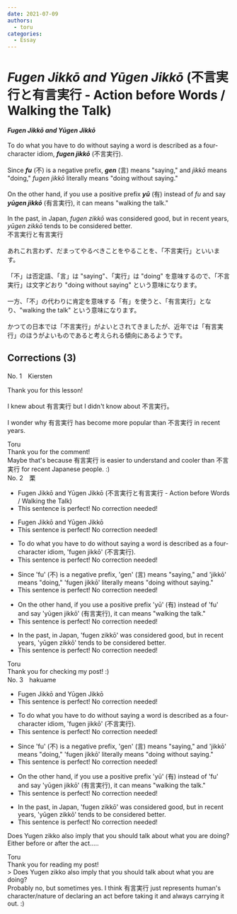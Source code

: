 ```yaml
---
date: 2021-07-09
authors:
  - toru
categories:
  - Essay
---
```


<h1 id="subject_show"><strong><em>Fugen Jikkō and Yūgen Jikkō</strong></em> (不言実行と有言実行 - Action before Words / Walking the Talk)</h1>
<div class="date" hidden>Jul 9, 2021 08:54</div>
<div id="post"><div id="body_show_ori">
<strong><em>Fugen Jikkō and Yūgen Jikkō</strong></em><br/><br/>To do what you have to do without saying a word is described as a four-character idiom, <strong><em>fugen jikkō</em></strong> (不言実行).<br/><br/>Since <strong><em>fu</em></strong> (不) is a negative prefix, <strong><em>gen</em></strong> (言) means "saying," and <em>jikkō</em> means "doing," <em>fugen jikkō</em> literally means "doing without saying."<br/><br/>On the other hand, if you use a positive prefix <strong><em>yū</em></strong> (有) instead of <em>fu</em> and say <strong><em>yūgen jikkō</em></strong> (有言実行), it can means "walking the talk."<br/><br/>In the past, in Japan, <em>fugen zikkō</em> was considered good, but in recent years, <em>yūgen zikkō</em> tends to be considered better.
</div></div>

<!-- more -->

<div id="post_ja"><div id="body_show_mo">
不言実行と有言実行<br/><br/>あれこれ言わず、だまってやるべきことをやることを、「不言実行」といいます。<br/><br/>「不」は否定語、「言」は "saying"、「実行」は "doing" を意味するので、「不言実行」は文字どおり "doing without saying" という意味になります。<br/><br/>一方、「不」の代わりに肯定を意味する「有」を使うと、「有言実行」となり、"walking the talk" という意味になります。<br/><br/>かつての日本では「不言実行」がよいとされてきましたが、近年では「有言実行」のほうがよいものであると考えられる傾向にあるようです。
</div></div>

## Corrections (3)
<div id="block"><div class="first_name"> No. 1　<span class="just_name">Kiersten</span></div><div id="block2">
<p class="comment_small">
 Thank you for this lesson!
 <br/>
 <br/>
 I knew about 有言実行 but I didn't know about 不言実行。
 <br/>
 <br/>
 I wonder why 有言実行 has become more popular than 不言実行 in recent years.
</p>

</div><div class="name"><span class="just_name">Toru</span><br>
Thank you for the comment!<br/>Maybe that's because 有言実行 is easier to understand and cooler than 不言実行 for recent Japanese people. :)
</div>
</div>
<div id="block"><div class="first_name"> No. 2　<span class="just_name">栗</span></div><div id="block2">
<ul class="correction_field">
<li class="incorrect">Fugen Jikkō and Yūgen Jikkō (不言実行と有言実行 - Action before Words / Walking the Talk)</li>
<li class="corrected perfect">This sentence is perfect! No correction needed!</li>
</ul>
<ul class="correction_field">
<li class="incorrect">Fugen Jikkō and Yūgen Jikkō</li>
<li class="corrected perfect">This sentence is perfect! No correction needed!</li>
</ul>
<ul class="correction_field">
<li class="incorrect">To do what you have to do without saying a word is described as a four-character idiom, 'fugen jikkō' (不言実行).</li>
<li class="corrected perfect">This sentence is perfect! No correction needed!</li>
</ul>
<ul class="correction_field">
<li class="incorrect">Since 'fu' (不) is a negative prefix, 'gen' (言) means "saying," and 'jikkō' means "doing," 'fugen jikkō' literally means "doing without saying."</li>
<li class="corrected perfect">This sentence is perfect! No correction needed!</li>
</ul>
<ul class="correction_field">
<li class="incorrect">On the other hand, if you use a positive prefix 'yū' (有) instead of 'fu' and say 'yūgen jikkō' (有言実行), it can means "walking the talk."</li>
<li class="corrected perfect">This sentence is perfect! No correction needed!</li>
</ul>
<ul class="correction_field">
<li class="incorrect">In the past, in Japan, 'fugen zikkō' was considered good, but in recent years, 'yūgen zikkō' tends to be considered better.</li>
<li class="corrected perfect">This sentence is perfect! No correction needed!</li>
</ul>
</div><div class="name"><span class="just_name">Toru</span><br>
Thank you for checking my post! :)
</div>
</div>
<div id="block"><div class="first_name"> No. 3　<span class="just_name">hakuame</span></div><div id="block2">
<ul class="correction_field">
<li class="incorrect">Fugen Jikkō and Yūgen Jikkō</li>
<li class="corrected perfect">This sentence is perfect! No correction needed!</li>
</ul>
<ul class="correction_field">
<li class="incorrect">To do what you have to do without saying a word is described as a four-character idiom, 'fugen jikkō' (不言実行).</li>
<li class="corrected perfect">This sentence is perfect! No correction needed!</li>
</ul>
<ul class="correction_field">
<li class="incorrect">Since 'fu' (不) is a negative prefix, 'gen' (言) means "saying," and 'jikkō' means "doing," 'fugen jikkō' literally means "doing without saying."</li>
<li class="corrected perfect">This sentence is perfect! No correction needed!</li>
</ul>
<ul class="correction_field">
<li class="incorrect">On the other hand, if you use a positive prefix 'yū' (有) instead of 'fu' and say 'yūgen jikkō' (有言実行), it can means "walking the talk."</li>
<li class="corrected perfect">This sentence is perfect! No correction needed!</li>
</ul>
<ul class="correction_field">
<li class="incorrect">In the past, in Japan, 'fugen zikkō' was considered good, but in recent years, 'yūgen zikkō' tends to be considered better.</li>
<li class="corrected perfect">This sentence is perfect! No correction needed!</li>
</ul>
<p class="comment_small">
 Does Yugen zikko also imply that you should talk about what you are doing?  Either before or after the act.....
</p>

</div><div class="name"><span class="just_name">Toru</span><br>
Thank you for reading my post!<br/>&gt; Does Yugen zikko also imply that you should talk about what you are doing?<br/>Probably no, but sometimes yes. I think 有言実行 just represents human's character/nature of declaring an act before taking it and always carrying it out. :)
</div>
</div>
